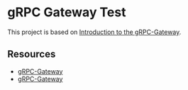 # gRPC Gateway Test

This project is based on [Introduction to the gRPC-Gateway](https://grpc-ecosystem.github.io/grpc-gateway/docs/tutorials/introduction/).

## Resources
* [gRPC-Gateway](https://github.com/grpc-ecosystem/grpc-gateway)
* [gRPC-Gateway](https://grpc-ecosystem.github.io/grpc-gateway/)
